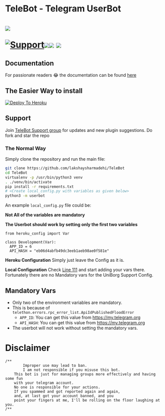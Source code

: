 # TeleBot - Telegram UserBot



# <p align="left"><a href="https://github.com/lakshaysharmadehi/TeleBot"><img src="https://github-readme-stats.vercel.app/api/pin?username=lakshaysharmadehi&show_icons=true&theme=dark&hide_border=true&repo=TeleBot"></a></p><p align="centre"><a href="https://t.me/lakshaybothelp"> <img src="https://img.shields.io/badge/telegram-Support_Group-blue?style=social&logo=telegram" alt="Support" /></a><a href="https://github.com/lakshaysharmadehi/TeleBot/stargazers"><img src="https://img.shields.io/github/stars/lakshaysharmadehi/TeleBot?style=social"></a><a href="https://github.com/lakshaysharmadehi/TeleBot/fork"><img src="https://img.shields.io/github/forks/lakshaysharmadehi/TeleBot?label=Fork&logoColor=blue&style=social"></a>	<a href="https://github.com/lakshaysharmadehi/TeleBot"><img src="https://img.shields.io/github/last-commit/lakshaysharmadehi/TeleBot?style=flat-square"></a></p>
    
    
    
## Documentation
For passionate readers 😂 the documentation can be found [here](https://xditya.gitbook.io/telebot/)

## The Easier Way to install

[![Deploy To Heroku](https://www.herokucdn.com/deploy/button.svg)](https://heroku.com/deploy?template=https://github.com/lakshaysharmadehi/TeleBot)

## Support
Join [TeleBot Support group](https://t.me/lakshaybothelp) for updates and new plugin suggestions.
Do fork and star the repo 

### The Normal Way

Simply clone the repository and run the main file:
```sh
git clone https://github.com/lakshaysharmadehi/TeleBot
cd TeleBot
virtualenv -p /usr/bin/python3 venv
. ./venv/bin/activate
pip install -r requirements.txt
# <Create local_config.py with variables as given below>
python3 -m userbot
```

An example `local_config.py` file could be:

**Not All of the variables are mandatory**

__The Userbot should work by setting only the first two variables__

```python3
from heroku_config import Var

class Development(Var):
  APP_ID = 6
  API_HASH = "eb06d4abfb49dc3eeb1aeb98ae0f581e"
```

**Heroku Configuration**
Simply just leave the Config as it is.

**Local Configuration**
Check [Line 111](https://github.com/Total-Noob-69/X-tra-Telegram/blob/master/userbot/uniborgConfig.py#L111) and start adding your vars there.
Fortunately there are no Mandatory vars for the UniBorg Support Config.

## Mandatory Vars

- Only two of the environment variables are mandatory.
- This is because of `telethon.errors.rpc_error_list.ApiIdPublishedFloodError`
    - `APP_ID`:   You can get this value from https://my.telegram.org
    - `API_HASH`:   You can get this value from https://my.telegram.org
- The userbot will not work without setting the mandatory vars.

# Disclaimer
```
/**
    	Improper use may lead to ban.
    	I am not responsible if you misuse this bot.
	This bot is just for managing groups more effectively and having some fun
	with your telegram account.
	No one is responsible for your actions.
	If you spammed and got reported again and again, 
	and, at last got your account banned, and you
	point your fingers at me, I'll be rolling on the floor laughing at you.
/**
```

